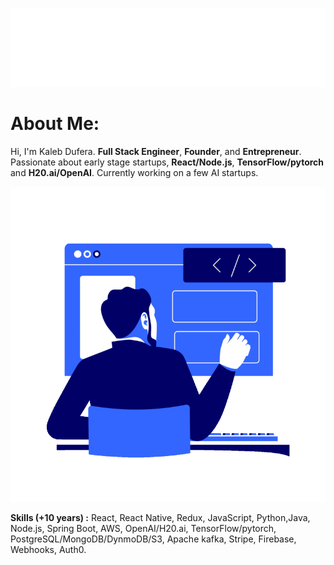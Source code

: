 <p align="center">
 <img src="main_.svg"/>
</p> 

# About Me: 
Hi, I'm Kaleb Dufera. **Full Stack Engineer**, **Founder**, and **Entrepreneur**.
Passionate about early stage startups, **React/Node.js**, **TensorFlow/pytorch** and **H20.ai/OpenAI**.
Currently working on a few AI startups.

<p align="center">
  <img src="web.gif"/>
</p>

**Skills (+10 years) :** React, React Native, Redux, JavaScript, Python,Java, Node.js, Spring Boot, AWS, OpenAI/H20.ai, TensorFlow/pytorch, PostgreSQL/MongoDB/DynmoDB/S3, Apache kafka, Stripe, Firebase, Webhooks, Auth0.
</br>
